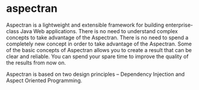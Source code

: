 # aspectran
Aspectran is a lightweight and extensible framework for building enterprise-class Java Web applications.
There is no need to understand complex concepts to take advantage of the Aspectran.
There is no need to spend a completely new concept in order to take advantage of the Aspectran.
Some of the basic concepts of Aspectran allows you to create a result that can be clear and reliable.
You can spend your spare time to improve the quality of the results from now on.

Aspectran is based on two design principles – Dependency Injection and Aspect Oriented Programming.
